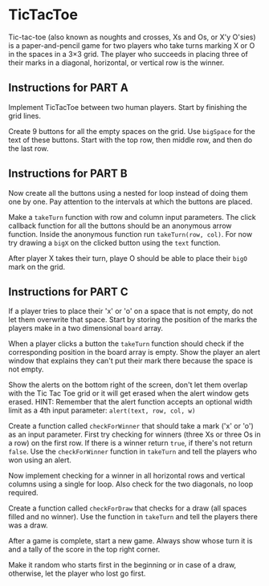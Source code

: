 # TicTacToe

Tic-tac-toe (also known as noughts and crosses, Xs and Os, or X'y O'sies) is a paper-and-pencil game for two players who take turns marking X or O in the spaces in a 3×3 grid. The player who succeeds in placing three of their marks in a diagonal, horizontal, or vertical row is the winner.

## Instructions for PART A

Implement TicTacToe between two human players. Start by finishing the grid lines.

Create 9 buttons for all the empty spaces on the grid. Use `bigSpace` for the text of these buttons. Start with the top row, then middle row, and then do the last row.

## Instructions for PART B

Now create all the buttons using a nested for loop instead of doing them one by one. Pay attention to the intervals at which the buttons are placed.

Make a `takeTurn` function with row and column input parameters. The click callback function for all the buttons should be an anonymous arrow function. Inside the anonymous function run `takeTurn(row, col)`. For now try drawing a `bigX` on the clicked button using the `text` function.

After player X takes their turn, playe O should be able to place their `bigO` mark on the grid.

## Instructions for PART C

If a player tries to place their 'x' or 'o' on a space that is not empty, do not let them overwrite that space. Start by storing the position of the marks the players make in a two dimensional `board` array.

When a player clicks a button the `takeTurn` function should check if the corresponding position in the board array is empty. Show the player an alert window that explains they can't put their mark there because the space is not empty.

Show the alerts on the bottom right of the screen, don't let them overlap with the Tic Tac Toe grid or it will get erased when the alert window gets erased. HINT: Remember that the alert function accepts an optional width limit as a 4th input parameter: `alert(text, row, col, w)`

Create a function called `checkForWinner` that should take a mark ('x' or 'o') as an input parameter. First try checking for winners (three Xs or three Os in a row) on the first row. If there is a winner return `true`, if there's not return `false`. Use the `checkForWinner` function in `takeTurn` and tell the players who won using an alert.

Now implement checking for a winner in all horizontal rows and vertical columns using a single for loop. Also check for the two diagonals, no loop required.

Create a function called `checkForDraw` that checks for a draw (all spaces filled and no winner). Use the function in `takeTurn` and tell the players there was a draw.

After a game is complete, start a new game. Always show whose turn it is and a tally of the score in the top right corner.

Make it random who starts first in the beginning or in case of a draw, otherwise, let the player who lost go first.
